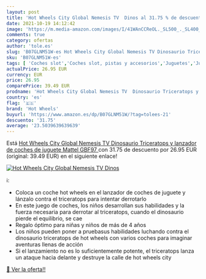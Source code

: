 ```yaml
---
layout: post
title: 'Hot Wheels City Global Nemesis TV  Dinos al 31.75 % de descuento'
date: 2021-10-19 14:12:42
image: 'https://m.media-amazon.com/images/I/41WAnCCReOL._SL500_._SL400_.jpg'
comments: true
category: ofertas
author: 'tole.es'
slug: 'B07GLNM51W-es Hot Wheels City Global Nemesis TV Dinosaurio Triceratops y...'
sku: 'B07GLNM51W-es'
tags: [ 'Coches slot','Coches slot, pistas y accesorios','Juguetes','Juguetes y juegos','Vehículos de juguete para niños','hot wheels','mattel', ]
actualPrice: 26.95 EUR
currency: EUR
price: 26.95
comparePrice: 39.49 EUR
prodname: 'Hot Wheels City Global Nemesis TV  Dinosaurio Triceratops y lanzador de coches de juguete  Mattel GBF97 '
country: 'es'
flag: '🇪🇸'
brand: 'Hot Wheels'
buyurl: 'https://www.amazon.es/dp/B07GLNM51W/?tag=tolees-21'
descuento: '31.75'
average: '23.5039639639639'
---
```


Está [Hot Wheels City Global Nemesis TV  Dinosaurio Triceratops y lanzador de coches de juguete  Mattel GBF97 ](https://www.amazon.es/dp/B07GLNM51W/?tag=tolees-21) con 31.75 de descuento por 26.95 EUR (original: 39.49 EUR) en el siguiente enlace!

[![Hot Wheels City Global Nemesis TV  Dinos](https://m.media-amazon.com/images/I/41WAnCCReOL._SL500_._SL400_.jpg)](https://www.amazon.es/dp/B07GLNM51W/?tag=tolees-21)

ℹ️:

- Coloca un coche hot wheels en el lanzador de coches de juguete y lánzalo contra el triceratops para intentar derrotarlo
- En este juego de coches, los niños desarrollan sus habilidades y la fuerza necesaria para derrotar al triceratops, cuando el dinosaurio pierde el equilibrio, se cae
- Regalo óptimo para niñas y niños de más de 4 años
- Los niños pueden poner a pruebasus habilidades luchando contra el dinosaurio triceratops de hot wheels con varios coches para imaginar aventuras llenas de acción
- Si el lanzamiento no es lo suficientemente potente, el triceratops lanza un ataque hacia delante y destruye la calle de hot wheels city

[🛒 Ver la oferta!!](https://www.amazon.es/dp/B07GLNM51W/?tag=tolees-21)
